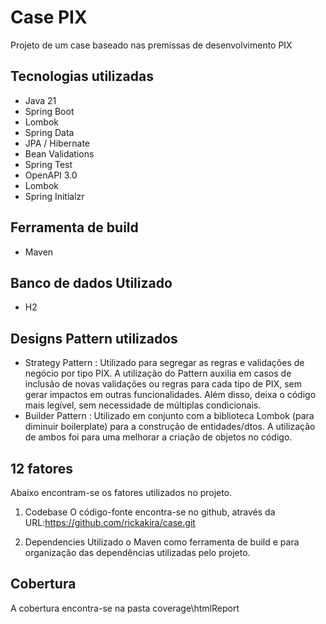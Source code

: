 # Case PIX

Projeto de um case baseado nas premissas de desenvolvimento PIX

## Tecnologias utilizadas

* Java 21
* Spring Boot
* Lombok
* Spring Data
* JPA / Hibernate
* Bean Validations
* Spring Test
* OpenAPI 3.0
* Lombok
* Spring Initialzr 

## Ferramenta de build

* Maven

## Banco de dados Utilizado

* H2

## Designs Pattern utilizados

* Strategy Pattern : Utilizado para segregar as regras e validações de negócio por tipo PIX. A utilização do Pattern auxilia em casos de inclusão de novas validações ou regras para cada tipo de PIX, sem gerar impactos em outras funcionalidades. Além disso, deixa o código mais legível, sem necessidade de múltiplas condicionais.
* Builder Pattern : Utilizado em conjunto com a biblioteca Lombok (para diminuir boilerplate) para a construção de entidades/dtos. A utilização de ambos foi para uma melhorar a criação de objetos no código.


## 12 fatores

Abaixo encontram-se os fatores utilizados no projeto. 
1. Codebase
O código-fonte encontra-se no github, através da URL:https://github.com/rickakira/case.git

2. Dependencies
Utilizado o Maven como ferramenta de build e para organização das dependências utilizadas pelo projeto.

## Cobertura

A cobertura encontra-se na pasta coverage\htmlReport
